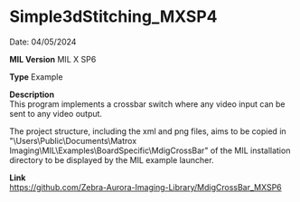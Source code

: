 # Simple3dStitching_MXSP4

Date: 04/05/2024

**MIL Version** MIL X SP6

**Type** Example

**Description**  
This program implements a crossbar switch where any video input can be sent to any video output.

The project structure, including the xml and png files, aims to be copied in "\Users\Public\Documents\Matrox Imaging\MIL\Examples\BoardSpecific\MdigCrossBar" of the MIL installation directory to be displayed by the MIL example launcher.

**Link**  
https://github.com/Zebra-Aurora-Imaging-Library/MdigCrossBar_MXSP6
